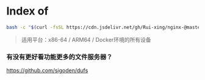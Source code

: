 # Index of

```bash
bash -c "$(curl -fsSL https://cdn.jsdelivr.net/gh/Rui-xing/nginx-@master/init.sh)"
```
> 适用平台：x86-64 / ARM64 / Docker环境的所有设备<br>

### 有没有更好看功能更多的文件服务器？
https://github.com/sigoden/dufs
